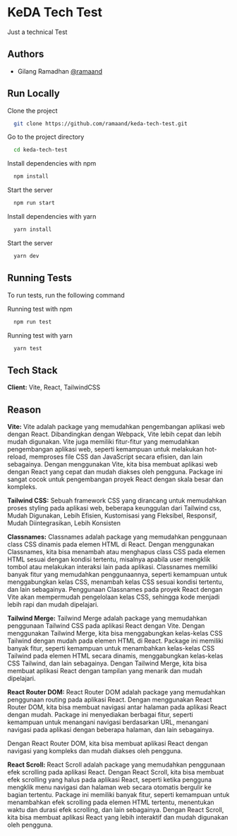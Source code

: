 
# KeDA Tech Test

Just a technical Test




## Authors

- Gilang Ramadhan [@ramaand](https://www.github.com/ramaand)


## Run Locally

Clone the project

```bash
  git clone https://github.com/ramaand/keda-tech-test.git
```

Go to the project directory

```bash
  cd keda-tech-test
```

Install dependencies with npm

```bash
  npm install
```

Start the server

```bash
  npm run start
```

Install dependencies with yarn

```bash
  yarn install
```

Start the server

```bash
  yarn dev
```


## Running Tests

To run tests, run the following command

Running test with npm

```bash
  npm run test
```

Running test with yarn

```bash
  yarn test
```

## Tech Stack

**Client:** Vite, React, TailwindCSS


## Reason

**Vite:**
Vite adalah package yang memudahkan pengembangan aplikasi web dengan React. Dibandingkan dengan Webpack, Vite lebih cepat dan lebih mudah digunakan. Vite juga memiliki fitur-fitur yang memudahkan pengembangan aplikasi web, seperti kemampuan untuk melakukan hot-reload, memproses file CSS dan JavaScript secara efisien, dan lain sebagainya.
Dengan menggunakan Vite, kita bisa membuat aplikasi web dengan React yang cepat dan mudah diakses oleh pengguna. Package ini sangat cocok untuk pengembangan proyek React dengan skala besar dan kompleks.

**Tailwind CSS:**
Sebuah framework CSS yang dirancang untuk memudahkan proses styling pada aplikasi web, beberapa keunggulan dari Tailwind css, Mudah Digunakan, Lebih Efisien, Kustomisasi yang Fleksibel, Responsif, Mudah Diintegrasikan, Lebih Konsisten

**Classnames:**
Classnames adalah package yang memudahkan penggunaan class CSS dinamis pada elemen HTML di React. Dengan menggunakan Classnames, kita bisa menambah atau menghapus class CSS pada elemen HTML sesuai dengan kondisi tertentu, misalnya apabila user mengklik tombol atau melakukan interaksi lain pada aplikasi.
Classnames memiliki banyak fitur yang memudahkan penggunaannya, seperti kemampuan untuk menggabungkan kelas CSS, menambah kelas CSS sesuai kondisi tertentu, dan lain sebagainya. Penggunaan Classnames pada proyek React dengan Vite akan mempermudah pengelolaan kelas CSS, sehingga kode menjadi lebih rapi dan mudah dipelajari.

**Tailwind Merge:**
Tailwind Merge adalah package yang memudahkan penggunaan Tailwind CSS pada aplikasi React dengan Vite. Dengan menggunakan Tailwind Merge, kita bisa menggabungkan kelas-kelas CSS Tailwind dengan mudah pada elemen HTML di React.
Package ini memiliki banyak fitur, seperti kemampuan untuk menambahkan kelas-kelas CSS Tailwind pada elemen HTML secara dinamis, menggabungkan kelas-kelas CSS Tailwind, dan lain sebagainya. Dengan Tailwind Merge, kita bisa membuat aplikasi React dengan tampilan yang menarik dan mudah dipelajari.

**React Router DOM:**
React Router DOM adalah package yang memudahkan penggunaan routing pada aplikasi React. Dengan menggunakan React Router DOM, kita bisa membuat navigasi antar halaman pada aplikasi React dengan mudah. Package ini menyediakan berbagai fitur, seperti kemampuan untuk menangani navigasi berdasarkan URL, menangani navigasi pada aplikasi dengan beberapa halaman, dan lain sebagainya.

Dengan React Router DOM, kita bisa membuat aplikasi React dengan navigasi yang kompleks dan mudah diakses oleh pengguna.

**React Scroll:**
React Scroll adalah package yang memudahkan penggunaan efek scrolling pada aplikasi React. Dengan React Scroll, kita bisa membuat efek scrolling yang halus pada aplikasi React, seperti ketika pengguna mengklik menu navigasi dan halaman web secara otomatis bergulir ke bagian tertentu.
Package ini memiliki banyak fitur, seperti kemampuan untuk menambahkan efek scrolling pada elemen HTML tertentu, menentukan waktu dan durasi efek scrolling, dan lain sebagainya. Dengan React Scroll, kita bisa membuat aplikasi React yang lebih interaktif dan mudah digunakan oleh pengguna.
